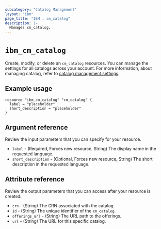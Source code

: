 ```yaml
---
subcategory: "Catalog Management"
layout: "ibm"
page_title: "IBM : cm_catalog"
description: |-
  Manages cm_catalog.
---
```


# `ibm_cm_catalog`

Create, modify, or delete an `cm_catalog` resources. You can manage the settings for all catalogs across your account. For more information, about managing catalog, refer to [catalog management settings](https://cloud.ibm.com/docs/account?topic=account-account-getting-started).


## Example usage

```
resource "ibm_cm_catalog" "cm_catalog" {
  label = "placeholder"
  short_description = "placeholder"
}
```


## Argument reference
Review the input parameters that you can specify for your resource. 

- `label` - (Required, Forces new resource, String) The display name in the requested language.
- `short_description` - (Optional, Forces new resource, String) The short description in the requested language.


## Attribute reference
Review the output parameters that you can access after your resource is created. 

- `crn` - (String) The CRN associated with the catalog.
- `id` - (String) The unique identifier of the `cm_catalog`.
- `offerings_url` - (String) The URL path to the offerings.
- `url` - (String) The URL for this specific catalog.


